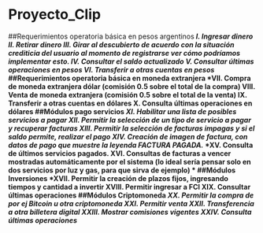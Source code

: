 # Proyecto_Clip
##Requerimientos operatoria básica en pesos argentinos<b> 
*I. Ingresar dinero 
II. Retirar dinero 
III. Girar al descubierto de acuerdo con la situación crediticia del usuario al momento de registrarse ver cómo podríamos implementar esto. 
IV. Consultar el saldo actualizado 
V. Consultar últimas operaciones en pesos 
VI. Transferir a otras cuentas en pesos*
##Requerimientos operatoria básica en moneda extranjera
*VII. Compra de moneda extranjera dólar (comisión 0.5 sobre el total de la compra) 
VIII. Venta de moneda extranjera (comisión 0.5 sobre el total de la venta) 
IX. Transferir a otras cuentas en dólares 
 X. Consulta últimas operaciones en dólares 
##Módulos pago servicios 
*XI. Habilitar una lista de posibles servicios a pagar 
XII. Permitir la selección de un tipo de servicio a pagar y recuperar facturas 
XIII. Permitir la selección de facturas impagas y si el saldo permite, realizar el pago XIV. Creación de imagen de factura, con datos de pago que muestre la leyenda FACTURA PAGADA.* 
*XV. Consulta de últimos servicios pagados. 
XVI. Consultas de facturas a vencer mostradas automáticamente por el sistema (lo ideal sería pensar solo en dos servicios por luz y gas, para que sirva de ejemplo) *
##Módulos Inversiones 
*XVII. Permitir la creación de plazos fijos, ingresando tiempos y cantidad a invertir 
XVIII. Permitir ingresar a FCI XIX. Consultar últimas operaciones 
##Módulos Criptomoneda 
*XX. Permitir la compra de por ej Bitcoin u otra criptomoneda 
XXI. Permitir venta 
XXII. Transferencia a otra billetera digital 
XXIII. Mostrar comisiones vigentes 
XXIV. Consulta últimas operaciones*
